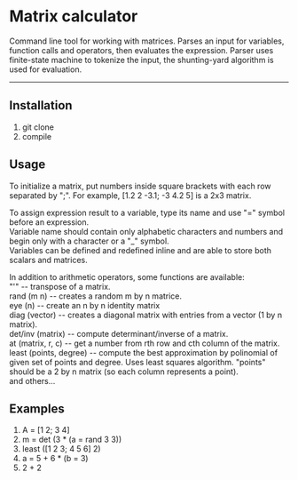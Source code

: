 # Matrix calculator

Command line tool for working with matrices. Parses an input for variables, function calls and operators, then evaluates the expression. 
Parser uses finite-state machine to tokenize the input, the shunting-yard algorithm is used for evaluation.
***
## Installation

1) git clone
2) compile

## Usage
To initialize a matrix, put numbers inside square brackets with each row separated by ";". For example, [1.2 2 -3.1; -3 4.2 5] is a 2x3 matrix.

To assign expression result to a variable, type its name and use "=" symbol before an expression.  
Variable name should contain only alphabetic characters and numbers and begin only with a character or a "_" symbol.   
Variables can be defined and redefined inline and are able to store both scalars and matrices.  

In addition to arithmetic operators, some functions are available:  
"'" -- transpose of a matrix.  
rand (m n) -- creates a random m by n matrice.  
eye (n) -- create an n by n identity matrix  
diag (vector) -- creates a diagonal matrix with entries from a vector (1 by n matrix).  
det/inv (matrix) -- compute determinant/inverse of a matrix.   
at (matrix, r, c) -- get a number from rth row and cth column of the matrix.  
least (points, degree) -- compute the best approximation by polinomial of given set of points and degree. Uses least squares algorithm. "points" should be a 2 by n matrix (so each column represents a point).  
and others...  

## Examples
1) A = [1 2; 3 4]
2) m = det (3 * (a = rand 3 3))
3) least ([1 2 3; 4 5 6] 2)
4) a = 5 + 6 * (b = 3)
5) 2 + 2
